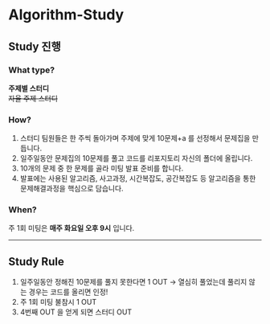 # Algorithm-Study

## Study 진행

### What type?
**주제별 스터디**<br/>
~~자율 주제 스터디~~

### How?
1. 스터디 팀원들은 한 주씩 돌아가며 주제에 맞게 10문제+a 를 선정해서 문제집을 만듭니다.
2. 일주일동안 문제집의 10문제를 풀고 코드를 리포지토리 자신의 폴더에 올립니다.
3. 10개의 문제 중 한 문제를 골라 미팅 발표 준비를 합니다.
4. 발표에는 사용된 알고리즘, 사고과정, 시간복잡도, 공간복잡도 등 알고리즘을 통한 문제해결과정을 핵심으로 담습니다.

### When?
주 1회 미팅은 **매주 화요일 오후 9시** 입니다.

----------------
## Study Rule
1. 일주일동안 정해진 10문제를 풀지 못한다면 1 OUT
  -> 열심히 풀었는데 풀리지 않는 경우는 코드를 올리면 인정!
2. 주 1회 미팅 불참시 1 OUT
3. 4번째 OUT 을 얻게 되면 스터디 OUT
